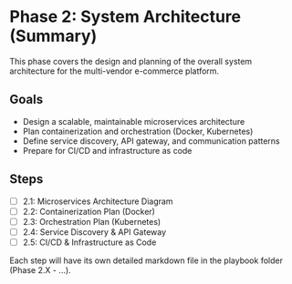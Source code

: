 # Phase 2: System Architecture (Summary)

This phase covers the design and planning of the overall system architecture for the multi-vendor e-commerce platform.

## Goals
- Design a scalable, maintainable microservices architecture
- Plan containerization and orchestration (Docker, Kubernetes)
- Define service discovery, API gateway, and communication patterns
- Prepare for CI/CD and infrastructure as code

## Steps
- [ ] 2.1: Microservices Architecture Diagram
- [ ] 2.2: Containerization Plan (Docker)
- [ ] 2.3: Orchestration Plan (Kubernetes)
- [ ] 2.4: Service Discovery & API Gateway
- [ ] 2.5: CI/CD & Infrastructure as Code

Each step will have its own detailed markdown file in the playbook folder (Phase 2.X - ...).
